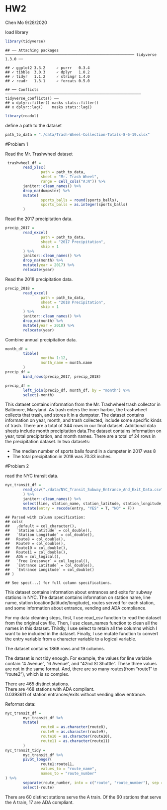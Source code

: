 HW2
================
Chen Mo
9/28/2020

load library

``` r
library(tidyverse)
```

    ## ── Attaching packages ────────────────────────────────────────────────────────── tidyverse 1.3.0 ──

    ## ✓ ggplot2 3.3.2     ✓ purrr   0.3.4
    ## ✓ tibble  3.0.3     ✓ dplyr   1.0.2
    ## ✓ tidyr   1.1.2     ✓ stringr 1.4.0
    ## ✓ readr   1.3.1     ✓ forcats 0.5.0

    ## ── Conflicts ───────────────────────────────────────────────────────────── tidyverse_conflicts() ──
    ## x dplyr::filter() masks stats::filter()
    ## x dplyr::lag()    masks stats::lag()

``` r
library(readxl)
```

define a path to the dataset

``` r
path_to_data = "./data/Trash-Wheel-Collection-Totals-8-6-19.xlsx"
```

\#Problem 1

Read the Mr. Trashwheel dataset

``` r
 trashwheel_df = 
        read_xlsx(
                path = path_to_data,
                sheet = "Mr. Trash Wheel",
                range = cell_cols("A:N")) %>%
        janitor::clean_names() %>%
        drop_na(dumpster) %>%
        mutate(
                sports_balls = round(sports_balls),
                sports_balls = as.integer(sports_balls)
        )
```

Read the 2017 precipitation data.

``` r
precip_2017 =
        read_excel(
                path = path_to_data,
                sheet = "2017 Precipitation",
                skip = 1
        ) %>% 
        janitor::clean_names() %>% 
        drop_na(month) %>% 
        mutate(year = 2017) %>%
        relocate(year)
```

Read the 2018 precipitation data.

``` r
precip_2018 =
        read_excel(
                path = path_to_data,
                sheet = "2018 Precipitation",
                skip = 1
        ) %>% 
        janitor::clean_names() %>% 
        drop_na(month) %>% 
        mutate(year = 2018) %>%
        relocate(year)
```

Combine annual precipitation data.

``` r
month_df =
        tibble(
                month= 1:12,
                month_name = month.name
        )
precip_df =
        bind_rows(precip_2017, precip_2018)

precip_df =
        left_join(precip_df, month_df, by = "month") %>% 
        select(-month)
```

This dataset contains information from the Mr. Trashwheel trash
collector in Baltimore, Maryland. As trash enters the inner harbor, the
trashwheel collects that trash, and stores it in a dumpster. The dataset
contains information on year, month, and trash collected, include some
specific kinds of trash. There are a total of 344 rows in our final
dataset. Additional data sheets include month precipitation data.The
dataset contains information on year, total precipitation, and month
names. There are a total of 24 rows in the precipitation dataset. In two
datasets:

  - The median number of sports balls found in a dumpster in 2017 was 8
  - The total precipitation in 2018 was 70.33 inches.

\#Problem 2

read the NYC transit data.

``` r
nyc_transit_df = 
        read_csv("./data/NYC_Transit_Subway_Entrance_And_Exit_Data.csv"
        ) %>%
        janitor::clean_names() %>%
        select(line, station_name, station_latitude, station_longitude, starts_with("route"), entry, vending, entrance_type, ada) %>%
        mutate(entry = recode(entry, "YES" = T, "NO" = F))  
```

    ## Parsed with column specification:
    ## cols(
    ##   .default = col_character(),
    ##   `Station Latitude` = col_double(),
    ##   `Station Longitude` = col_double(),
    ##   Route8 = col_double(),
    ##   Route9 = col_double(),
    ##   Route10 = col_double(),
    ##   Route11 = col_double(),
    ##   ADA = col_logical(),
    ##   `Free Crossover` = col_logical(),
    ##   `Entrance Latitude` = col_double(),
    ##   `Entrance Longitude` = col_double()
    ## )

    ## See spec(...) for full column specifications.

This dataset contains information about entrances and exits for subway
stations in NYC. The dataset contains information on station name, line
name, station location(latitude/longitude), routes served for each
station, and some information about entrance, vending and ADA
compliance.

For my data cleaning steps, first, I use read\_csv function to read the
dataset from the original csv file. Then, I use clean\_names function to
clean all the names in this dataset. Thirdly, I use select to retain all
the columns which I want to be included in the dataset. Finally, I use
mutate function to convert the entry variable from a character variable
to a logical variable.

The dataset contains 1868 rows and 19 columns.

The dataset is not tidy enough. For example, the values for line
variable contain “4 Avenue”, “6 Avenue”, and “42nd St Shuttle”. These
three values are not in the same format. And, there are so many
routes(from “route1” to “route2”), which is so complex.

There are 465 distinct stations.  
There are 468 stations with ADA compliant.  
0.0393611 of station entrances/exits without vending allow entrance.

Reformat data:

``` r
nyc_transit_df = 
        nyc_transit_df %>% 
        mutate(
                route8 = as.character(route8),
                route9 = as.character(route9),
                route10 = as.character(route10),
                route11 = as.character(route11)
        )
nyc_transit_tidy = 
        nyc_transit_df %>% 
        pivot_longer(
                route1:route11,
                values_to = "route_name",
                names_to = "route_number"
) %>%
        separate(route_number, into = c("route", "route_number"), sep = 5) %>% 
        select(-route)
```

There are 60 distinct stations serve the A train. Of the 60 stations
that serve the A train, 17 are ADA compliant.
